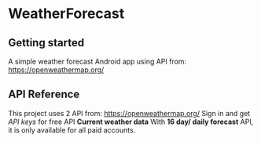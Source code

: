 # WeatherForecast
## Getting started
A simple weather forecast Android app using API from: https://openweathermap.org/
## API Reference
This project uses 2 API from: https://openweathermap.org/
Sign in and get *API keys* for free API **Current weather data**
With **16 day/ daily forecast** API, it is only available for all paid accounts.
